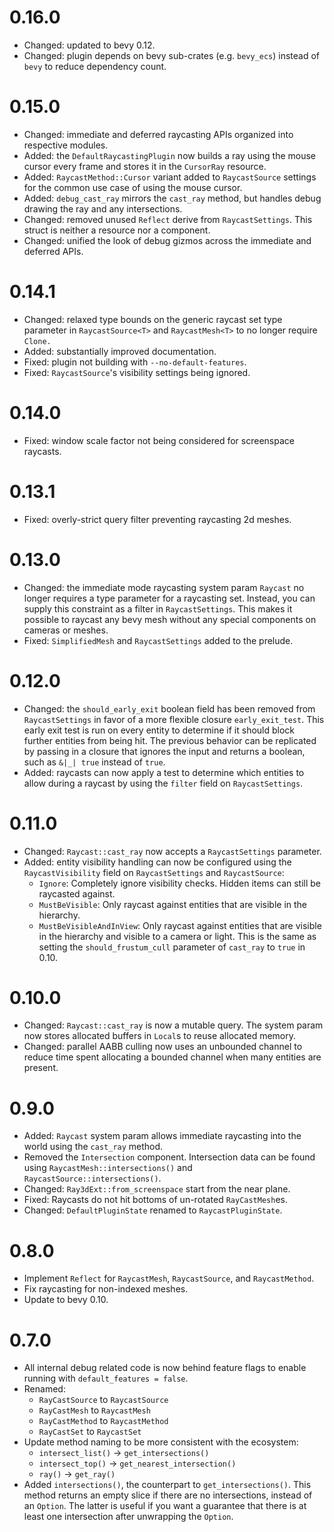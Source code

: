 # 0.16.0

- Changed: updated to bevy 0.12.
- Changed: plugin depends on bevy sub-crates (e.g. `bevy_ecs`) instead of `bevy` to reduce
  dependency count.

# 0.15.0

- Changed: immediate and deferred raycasting APIs organized into respective modules.
- Added: the `DefaultRaycastingPlugin` now builds a ray using the mouse cursor every frame and
  stores it in the `CursorRay` resource.
- Added: `RaycastMethod::Cursor` variant added to `RaycastSource` settings for the common use case
  of using the mouse cursor.
- Added: `debug_cast_ray` mirrors the `cast_ray` method, but handles debug drawing the ray and any
  intersections.
- Changed: removed unused `Reflect` derive from `RaycastSettings`. This struct is neither a resource
  nor a component.
- Changed: unified the look of debug gizmos across the immediate and deferred APIs.

# 0.14.1

- Changed: relaxed type bounds on the generic raycast set type parameter in `RaycastSource<T>` and
  `RaycastMesh<T>` to no longer require `Clone.`
- Added: substantially improved documentation.
- Fixed: plugin not building with `--no-default-features`.
- Fixed: `RaycastSource`'s visibility settings being ignored.

# 0.14.0

- Fixed: window scale factor not being considered for screenspace raycasts.

# 0.13.1

- Fixed: overly-strict query filter preventing raycasting 2d meshes.

# 0.13.0

- Changed: the immediate mode raycasting system param `Raycast` no longer requires a type parameter
  for a raycasting set. Instead, you can supply this constraint as a filter in `RaycastSettings`.
  This makes it possible to raycast any bevy mesh without any special components on cameras or
  meshes.
- Fixed: `SimplifiedMesh` and `RaycastSettings` added to the prelude.

# 0.12.0

- Changed: the `should_early_exit` boolean field  has been removed from `RaycastSettings` in favor
  of a more flexible closure `early_exit_test`. This early exit test is run on every entity to
  determine if it should block further entities from being hit. The previous behavior can be
  replicated by passing in a closure that ignores the input and returns a boolean, such as `&|_|
  true` instead of `true`.
- Added: raycasts can now apply a test to determine which entities to allow during a raycast by
  using the `filter` field on `RaycastSettings`.

# 0.11.0

- Changed: `Raycast::cast_ray` now accepts a `RaycastSettings` parameter.
- Added: entity visibility handling can now be configured using the `RaycastVisibility` field on
  `RaycastSettings` and `RaycastSource`:
  - `Ignore`: Completely ignore visibility checks. Hidden items can still be raycasted against.
  - `MustBeVisible`: Only raycast against entities that are visible in the hierarchy.
  - `MustBeVisibleAndInView`: Only raycast against entities that are visible in the hierarchy and
    visible to a camera or light. This is the same as setting the `should_frustum_cull` parameter of
    `cast_ray` to `true` in 0.10.

# 0.10.0

- Changed: `Raycast::cast_ray` is now a mutable query. The system param now stores allocated buffers
  in `Local`s to reuse allocated memory.
- Changed: parallel AABB culling now uses an unbounded channel to reduce time spent allocating a
  bounded channel when many entities are present.

# 0.9.0

- Added: `Raycast` system param allows immediate raycasting into the world using the `cast_ray`
  method.
- Removed the `Intersection` component. Intersection data can be found using
  `RaycastMesh::intersections()` and `RaycastSource::intersections()`.
- Changed: `Ray3dExt::from_screenspace` start from the near plane.
- Fixed: Raycasts do not hit bottoms of un-rotated `RayCastMesh`es.
- Changed: `DefaultPluginState` renamed to `RaycastPluginState`.

# 0.8.0

- Implement `Reflect` for `RaycastMesh`, `RaycastSource`, and `RaycastMethod`.
- Fix raycasting for non-indexed meshes.
- Update to bevy 0.10.

# 0.7.0

- All internal debug related code is now behind feature flags to enable running with
  `default_features = false`. 
- Renamed:
  - `RayCastSource` to `RaycastSource`
  - `RayCastMesh` to `RaycastMesh`
  - `RayCastMethod` to `RaycastMethod`
  - `RayCastSet` to `RaycastSet`
- Update method naming to be more consistent with the ecosystem:
  - `intersect_list()` -> `get_intersections()`
  - `intersect_top()` -> `get_nearest_intersection()`
  - `ray()` -> `get_ray()`
- Added `intersections()`, the counterpart to `get_intersections()`. This method returns an empty
  slice if there are no intersections, instead of an `Option`. The latter is useful if you want a
  guarantee that there is at least one intersection after unwrapping the `Option`.
